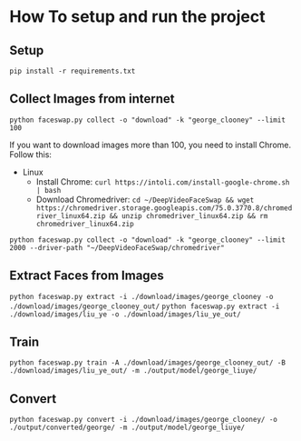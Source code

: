 # How To setup and run the project

## Setup
`pip install -r requirements.txt`

## Collect Images from internet
`python faceswap.py collect -o "download" -k "george_clooney" --limit 100`

If you want to download images more than 100, you need to install Chrome. Follow this:
* Linux
  * Install Chrome: `curl https://intoli.com/install-google-chrome.sh | bash`
  * Download Chromedriver: `cd ~/DeepVideoFaceSwap && wget https://chromedriver.storage.googleapis.com/75.0.3770.8/chromedriver_linux64.zip && unzip chromedriver_linux64.zip && rm chromedriver_linux64.zip`
  
`python faceswap.py collect -o "download" -k "george_clooney" --limit 2000 --driver-path "~/DeepVideoFaceSwap/chromedriver"`

## Extract Faces from Images
`python faceswap.py extract -i ./download/images/george_clooney -o ./download/images/george_clooney_out/`
`python faceswap.py extract -i ./download/images/liu_ye -o ./download/images/liu_ye_out/`

## Train
`python faceswap.py train -A ./download/images/george_clooney_out/ -B ./download/images/liu_ye_out/ -m ./output/model/george_liuye/`

## Convert
`python faceswap.py convert -i ./download/images/george_clooney/ -o ./output/converted/george/ -m ./output/model/george_liuye/`
